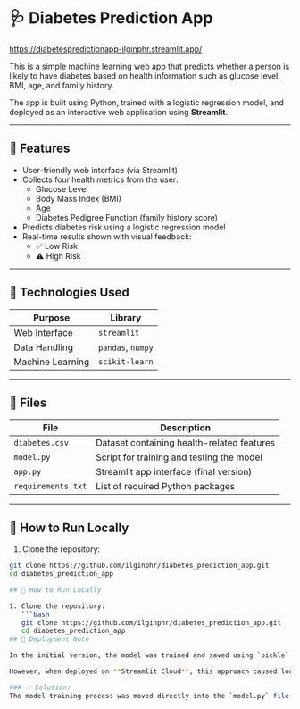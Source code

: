 # 🩺 Diabetes Prediction App
https://diabetespredictionapp-ilginphr.streamlit.app/

This is a simple machine learning web app that predicts whether a person is likely to have diabetes based on health information such as glucose level, BMI, age, and family history.

The app is built using Python, trained with a logistic regression model, and deployed as an interactive web application using **Streamlit**.

---

## 🚀 Features

- User-friendly web interface (via Streamlit)
- Collects four health metrics from the user:
  - Glucose Level
  - Body Mass Index (BMI)
  - Age
  - Diabetes Pedigree Function (family history score)
- Predicts diabetes risk using a logistic regression model
- Real-time results shown with visual feedback:
  - ✅ Low Risk
  - ⚠️ High Risk

---

## 🧠 Technologies Used

| Purpose              | Library           |
|----------------------|-------------------|
| Web Interface        | `streamlit`       |
| Data Handling        | `pandas`, `numpy` |
| Machine Learning     | `scikit-learn`    |

---

## 📂 Files

| File              | Description                                 |
|-------------------|---------------------------------------------|
| `diabetes.csv`    | Dataset containing health-related features  |
| `model.py`        | Script for training and testing the model   |
| `app.py`          | Streamlit app interface (final version)     |
| `requirements.txt`| List of required Python packages            |

---

## 📌 How to Run Locally

1. Clone the repository:

```bash
git clone https://github.com/ilginphr/diabetes_prediction_app.git
cd diabetes_prediction_app

## 🚀 How to Run Locally

1. Clone the repository:
   ```bash
   git clone https://github.com/ilginphr/diabetes_prediction_app.git
   cd diabetes_prediction_app
## 🚧 Deployment Note

In the initial version, the model was trained and saved using `pickle` in a separate `model.py` file, and then loaded into the Streamlit app via a `.pkl` file.  

However, when deployed on **Streamlit Cloud**, this approach caused loading issues — the app could not access the pickled model file properly.

### ✅ Solution:
The model training process was moved directly into the `model.py` file, and the Streamlit app (`app.py`) now imports the trained model from there, ensuring full compatibility with cloud-based deployment.

